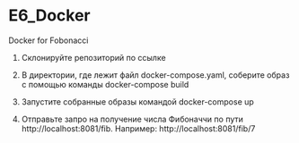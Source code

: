 # E6_Docker
Docker for Fobonacci
1) Склонируйте репозиторий по ссылке

2) В директории, где лежит файл docker-compose.yaml, соберите образ с помощью команды
docker-compose build

3) Запустите собранные образы командой
docker-compose up

4) Отправьте запро на получение числа Фибоначчи по пути http://localhost:8081/fib. Например:
http://localhost:8081/fib/7
